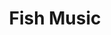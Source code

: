 ---
layout: external
title: Fish Music
description: "Can we convey how fish move using generative music and computer vision? Role: advisor."
category: projects
external_url: https://github.com/andrewjmt/fishmusic
tags: [fish music, generative music, music, art, computer vision, art]
image:
  thumb: fishthumb.png
published: true
---